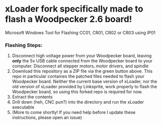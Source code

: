 # xLoader fork specifically made to flash a Woodpecker 2.6 board!
Microsoft Windows Tool for Flashing CC01, CR01, CR02 or CR03 using IP01

### Flashing Steps:
1. Disconnect high voltage power from your Woodpecker board, leaving **only** the 5v USB cable connected from the Woodpecker board to your computer. Disconnect all stepper motors, motor drivers, and spindle
2. Download this repository as a ZIP file via the green button above. This repo in particular containes the patched files needed to flash your Woodpecker board. Neither the current base version of xLoader, nor the old version of xLoader provided by Linksprite, work properly to flash the Woodpecker board, so using this forked repo is required for now.
3. Extract the contents
4. Drill down (heh, CNC pun?) into the directory and run the xLoader executable
5. (More to come shortly! If you need help before I update these instructions, please open an issue)

